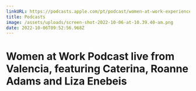 ```yaml
---
linkURL: https://podcasts.apple.com/pt/podcast/women-at-work-experience-valencia-live-edition/id1606736571?i=1000568253546
title: Podcasts
image: /assets/uploads/screen-shot-2022-10-06-at-10.39.40-am.png
date: 2022-10-06T09:52:56.968Z
---
```

# Women at Work Podcast live from Valencia, featuring Caterina, Roanne Adams and Liza Enebeis